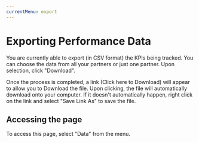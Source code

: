 ```yaml
---
currentMenu: export
---
```


# Exporting Performance Data

You are currently able to export (in CSV format) the KPIs being tracked. You can choose the data from all your partners or just one partner. Upon selection, click "Download".

Once the process is completed, a link (Click here to Download) will appear to allow you to Download the file. Upon clicking, the file will automatically download onto your computer. If it doesn't automatically happen, right click on the link and select "Save Link As" to save the file.

## Accessing the page

To access this page, select "Data" from the menu.

